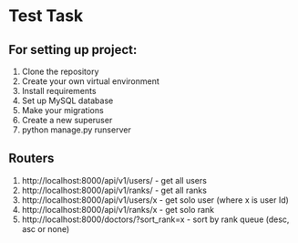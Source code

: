 # Test Task
## For setting up project: 
1. Clone the repository
2. Create your own virtual environment
3. Install requirements
4. Set up MySQL database
5. Make your migrations
6. Create a new superuser
7. python manage.py runserver

## Routers
1.  http://localhost:8000/api/v1/users/ - get all users
2.  http://localhost:8000/api/v1/ranks/ - get all ranks
3.  http://localhost:8000/api/v1/users/x - get solo user (where x is user Id)
4. http://localhost:8000/api/v1/ranks/x - get solo rank
5.  http://localhost:8000/doctors/?sort_rank=x - sort by rank queue (desc, asc or none)
